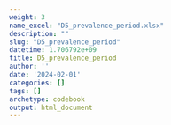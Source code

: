 ```yaml
---
weight: 3
name_excel: "D5_prevalence_period.xlsx"
description: ""
slug: "D5_prevalence_period"
datetime: 1.706792e+09
title: D5_prevalence_period
author: ''
date: '2024-02-01'
categories: []
tags: []
archetype: codebook
output: html_document
---
```


<div class="tabcontent"></div>
